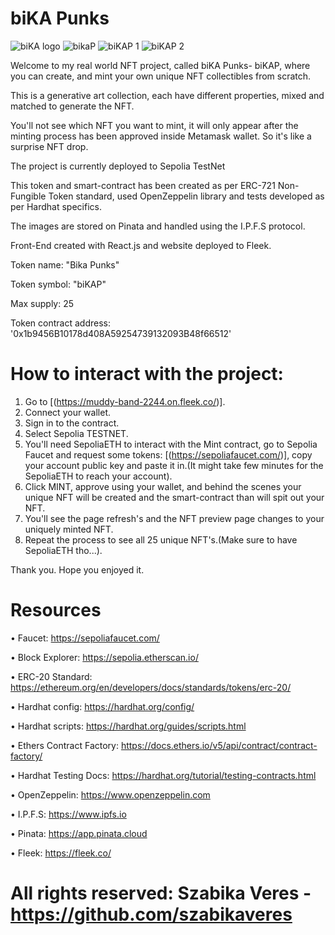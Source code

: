 # biKA Punks

![biKA logo](https://github.com/szabikaveres/Crowdsale--ICO/assets/114937278/a408b756-4d96-4d4a-9337-a97e38f0857d)
![bikaP](https://github.com/szabikaveres/biKA_Punks_Project/assets/114937278/d1824053-5db8-46e5-abaa-04b7ac3909a7)
![biKAP 1](https://github.com/szabikaveres/biKA_Punks_Project/assets/114937278/d7d3d753-530c-48c5-9c1f-85e6d65df2b2)
![biKAP 2](https://github.com/szabikaveres/biKA_Punks_Project/assets/114937278/8693cf31-43f0-4767-9976-19ca8aa48827)


 Welcome to my real world NFT project, called biKA Punks- biKAP, where you can create, and mint your own unique NFT collectibles from scratch.
 
 This is a generative art collection, each have different properties, mixed and matched to generate the NFT.

 You'll not see which NFT you want to mint, it will only appear after the minting process has been approved inside Metamask wallet. So it's like a surprise NFT drop.

 The project is currently deployed to Sepolia TestNet

 This token and smart-contract has been created as per ERC-721 Non-Fungible Token standard, used OpenZeppelin library and tests developed as per Hardhat specifics.

 The images are stored on Pinata and handled using the I.P.F.S protocol.

 Front-End created with React.js and website deployed to Fleek.


 Token name: "Bika Punks"

 Token symbol: "biKAP"

 Max supply: 25 

 Token contract address: '0x1b9456B10178d408A59254739132093B48f66512'

 # How to interact with the project:
1. Go to [(https://muddy-band-2244.on.fleek.co/)].
2. Connect your wallet.
3. Sign in to the contract.
4. Select Sepolia TESTNET.
5. You'll need SepoliaETH to interact with the Mint contract, go to Sepolia Faucet and request some tokens:  [(https://sepoliafaucet.com/)], copy your account public key and paste it in.(It might take few minutes for the SepoliaETH to reach your account).
6. Click MINT, approve using your wallet, and behind the scenes your unique NFT will be created and the smart-contract than will spit out your NFT.
7. You'll see the page refresh's and the NFT preview page changes to your uniquely minted NFT.
8. Repeat the process to see all 25 unique NFT's.(Make sure to have SepoliaETH tho...).

 
Thank you. Hope you enjoyed it.

# Resources
• Faucet: https://sepoliafaucet.com/

• Block Explorer: https://sepolia.etherscan.io/

• ERC-20 Standard: https://ethereum.org/en/developers/docs/standards/tokens/erc-20/

• Hardhat config: https://hardhat.org/config/

• Hardhat scripts: https://hardhat.org/guides/scripts.html

• Ethers Contract Factory: https://docs.ethers.io/v5/api/contract/contract-factory/

• Hardhat Testing Docs: https://hardhat.org/tutorial/testing-contracts.html

• OpenZeppelin: https://www.openzeppelin.com

• I.P.F.S: https://www.ipfs.io

• Pinata: https://app.pinata.cloud

• Fleek: https://fleek.co/

# All rights reserved: Szabika Veres -  https://github.com/szabikaveres
